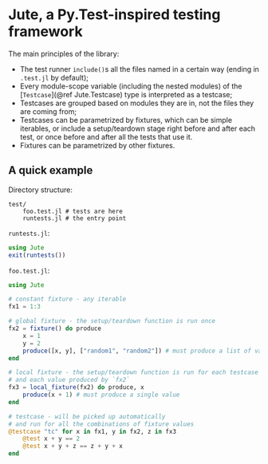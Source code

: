 # Jute, a Py.Test-inspired testing framework

The main principles of the library:

* The test runner `include()`s all the files named in a certain way (ending in `.test.jl` by default);
* Every module-scope variable (including the nested modules) of the [`Testcase`](@ref Jute.Testcase) type is interpreted as a testcase;
* Testcases are grouped based on modules they are in, not the files they are coming from;
* Testcases can be parametrized by fixtures, which can be simple iterables, or include a setup/teardown stage right before and after each test, or once before and after all the tests that use it.
* Fixtures can be parametrized by other fixtures.


## A quick example

Directory structure:

```
test/
    foo.test.jl # tests are here
    runtests.jl # the entry point
```

`runtests.jl`:

```julia
using Jute
exit(runtests())
```

`foo.test.jl`:

```julia
using Jute

# constant fixture - any iterable
fx1 = 1:3

# global fixture - the setup/teardown function is run once
fx2 = fixture() do produce
    x = 1
    y = 2
    produce([x, y], ["random1", "random2"]) # must produce a list of values
end

# local fixture - the setup/teardown function is run for each testcase
# and each value produced by `fx2`
fx3 = local_fixture(fx2) do produce, x
    produce(x + 1) # must produce a single value
end

# testcase - will be picked up automatically
# and run for all the combinations of fixture values
@testcase "tc" for x in fx1, y in fx2, z in fx3
    @test x + y == 2
    @test x + y + z == z + y + x
end
```
